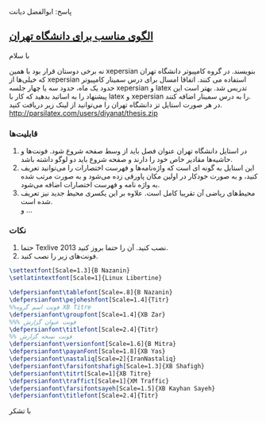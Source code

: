 پاسخ: ابوالفضل دیانت
## [الگوی مناسب برای دانشگاه تهران](http://www.parsilatex.com/forum/SMF/index.php?topic=6023.msg30845#msg30845)

با سلام

نه برخی دوستان قرار بود با همین xepersian بنویسند. در گروه کامپیوتر دانشگاه تهران که خیلی‌ها از xepersian استفاده می کنند. اتفاقا امسال برای درس سمینار کامپیوتر حدود یک ماه، حدود سه یا چهار جلسه xepersian‌ و latex تدریس شد. بهتر است این پیشنهاد را به اساتید بدهید که کار با latex و xepersian‌ را به درس سمینار اضافه کنند.  
در هر صورت استایل تز دانشگاه تهران را می‌توانید از لینک زیر دریافت کنید.  
    <http://parsilatex.com/users/diyanat/thesis.zip>

### قابلیت‌ها
1. در استایل دانشگاه تهران عنوان فصل باید از وسط صفحه شروع شود. فونت‌ها و حاشیه‌ها مقادیر خاص خود را دارند و صفحه شروع باید دو لوگو داشته باشد.  
2. این استایل به گونه ای است که واژه‌نامه‌ها و فهرست اختصارات را می‌توانید تعریف کنید، و به صورت خودکار در اولین مکان پاورقی زده می‌شود و به صورت مرتب شده به واژه نامه و فهرست اختصارات اضافه می‌شود.  
3. محیط‌های ریاضی آن تقریبا کامل است. علاوه بر این یکسری محیط جدید نیز تعریف شده است.  
و ...

### نکات
1. حتما Texlive 2013 نصب کنید. آن را حتما بروز کنید.  
2. فونت‌های زیر را نصب کنید.  

```tex
\settextfont[Scale=1.3]{B Nazanin}
\setlatintextfont[Scale=1]{Linux Libertine}

\defpersianfont\tablefont[Scale=.8]{B Nazanin}
\defpersianfont\pejoheshfont[Scale=1.4]{Titr}
%%فونت اسم گروه XB Titre
\defpersianfont\groupfont[Scale=1.4]{XB Zar}
%%% فونت عنوان گزارش
\defpersianfont\titlefont[Scale=2.4]{Titr}
%% فونت نسخه گزارش
\defpersianfont\versionfont[Scale=1.6]{B Mitra}
\defpersianfont\payanFont[Scale=1.8]{XB Yas}
\defpersianfont\nastaliq[Scale=2]{IranNastaliq}
\defpersianfont\farsifontshafigh[Scale=1.3]{XB Shafigh}
\defpersianfont\titrt[Scale=1]{XB Titre}
\defpersianfont\traffict[Scale=1]{XM Traffic}
\defpersianfont\farsifontsayeh[Scale=1.5]{XB Kayhan Sayeh}
\defpersianfont\titlefont[Scale=2.4]{Titr}
```
با تشکر
